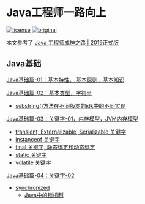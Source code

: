 # Java工程师一路向上
[![license](https://badgen.net/badge/license/Attribution-NonCommercial%204.0/green)](https://github.com/benli0822/awesome-java/blob/master/LICENSE)
[![original](https://badgen.net/badge/original/Justilise/orange)](https://github.com/benli0822/awesome-java)

本文参考了
[Java 工程师成神之路 | 2019正式版](https://github.com/hollischuang/toBeTopJavaer)

## Java基础

[Java基础篇-01：基本特性， 基本原则，基本知识](/docs/java-01.md)

[Java基础篇-02：基本类型，字符串](/docs/java-02.md)

- [substring()方法在不同版本的jdk中的不同实现](/docs/java-02.md#substring()方法在不同版本的jdk中的不同实现)

[Java基础篇-03：关键字-01，内存模型，JVM内存模型](/docs/java-03.md)

- [transient, Externalizable, Serializable 关键字](/docs/java-03.md#transient)
- [instanceof 关键字](/docs/java-03.md#instanceof)
- [final 关键字, 静态绑定和动态绑定](/docs/java-03.md#final)
- [static 关键字](/docs/java-03.md#static)
- [volatile 关键字](/docs/java-03.md#volatile前置知识)

[Java基础篇-04：关键字-02](/docs/java-04.md)

- [synchronized](/docs/java-04.md#synchronized)
  - [Java中的锁机制](/docs/java-04.md#Java中的锁机制)